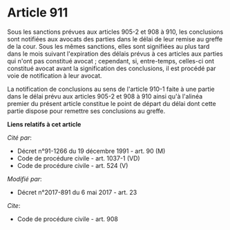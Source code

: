# Article 911

Sous les sanctions prévues aux articles 905-2 et 908 à 910, les conclusions sont notifiées aux avocats des parties dans le
délai de leur remise au greffe de la cour. Sous les mêmes sanctions, elles sont signifiées au plus tard dans le mois suivant
l'expiration des délais prévus à ces articles aux parties qui n'ont pas constitué avocat ; cependant, si, entre-temps,
celles-ci ont constitué avocat avant la signification des conclusions, il est procédé par voie de notification à leur avocat.

La notification de conclusions au sens de l'article 910-1 faite à une partie dans le délai prévu aux articles 905-2 et 908 à
910 ainsi qu'à l'alinéa premier du présent article constitue le point de départ du délai dont cette partie dispose pour
remettre ses conclusions au greffe.

**Liens relatifs à cet article**

_Cité par_:

  - Décret n°91-1266 du 19 décembre 1991 - art. 90 (M)
  - Code de procédure civile - art. 1037-1 (VD)
  - Code de procédure civile - art. 524 (V)

_Modifié par_:

  - Décret n°2017-891 du 6 mai 2017 - art. 23

_Cite_:

  - Code de procédure civile - art. 908
